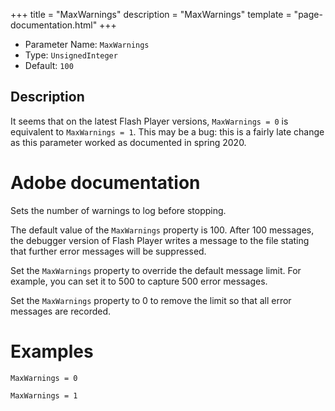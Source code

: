 +++
title = "MaxWarnings"
description = "MaxWarnings"
template = "page-documentation.html"
+++

- Parameter Name: `MaxWarnings`
- Type: `UnsignedInteger`
- Default: `100`

## Description

It seems that on the latest Flash Player versions, `MaxWarnings = 0` is
equivalent to `MaxWarnings = 1`. This may be a bug: this is a fairly late
change as this parameter worked as documented in spring 2020.

# Adobe documentation

Sets the number of warnings to log before stopping.

The default value of the `MaxWarnings` property is 100. After 100 messages, the debugger version of Flash Player writes a message to the file stating that further error messages will be suppressed.

Set the `MaxWarnings` property to override the default message limit. For example, you can set it to 500 to capture 500 error messages.

Set the `MaxWarnings` property to 0 to remove the limit so that all error messages are recorded.

# Examples

```
MaxWarnings = 0
```

```
MaxWarnings = 1
```
